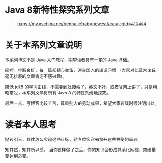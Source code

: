 

Java 8新特性探究系列文章
======
> https://my.oschina.net/benhaile?tab=newest&catalogId=410404


# 关于本系列文章说明
本系列博文不是 Java 入门教程，期望读者具有一定的 Java 基础。

简短，排版良好，每一篇都精心准备，迎合国人的阅读习惯 （大家对长篇大论且毫无排版的文章肯定不感兴趣）。

降低 jdk8 的学习曲线，不需要到处搜索了，英文不好，或者官网上讲了，只是粗略带过，本系列文章将所有 Java 8 的特性系统地探究。

最后一点，写博客比较辛苦，尊重别人的劳动成果，希望大家转载时候注明出处。


# 读者本人思考
抛砖引玉，具体怎么实现这些目标，待各位客官去揭开这些神秘的面纱。

知其然，知其所以然。
当你这样做了之后，你的知识会形成体系化网络，突破量变达到质变。

